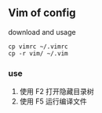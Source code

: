 ## Vim of config  

download and usage

	cp vimrc ~/.vimrc
	cp -r vim/ ~/.vim

### use  

1. 使用 F2 打开隐藏目录树 
2. 使用 F5 运行编译文件
